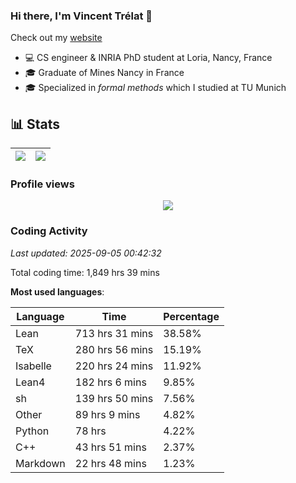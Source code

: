 ### Hi there, I'm Vincent Trélat 👋

Check out my [website](https://vtrelat.github.io)

-   💻 CS engineer & INRIA PhD student at Loria, Nancy, France
-   🎓 Graduate of Mines Nancy in France
-   🎓 Specialized in _formal methods_ which I studied at TU Munich

## 📊 **Stats**

| <img align="center" src="https://readme-stats.clckblog.space/api?username=VTrelat&show_icons=true&include_all_commits=true&theme=tokyonight&hide_border=true" /> | <img align="center" src="https://readme-stats.clckblog.space/api/top-langs/?username=VTrelat&layout=compact&theme=tokyonight&hide_border=true" /> |
| ---------------------------------------------------------------------------------------------------------------------------------------------------------------- | ------------------------------------------------------------------------------------------------------------------------------------------------- |

### Profile views

<p align="center">
 <img src="https://profile-counter.glitch.me/VTrelat/count.svg" />
</p>

<!--automations-->
### Coding Activity
_Last updated: 2025-09-05 00:42:32_

Total coding time: 1,849 hrs 39 mins

**Most used languages**:

| Language | Time | Percentage |
| ------------- | ------------- | ------------- |
| Lean | 713 hrs 31 mins | 38.58% |
| TeX | 280 hrs 56 mins | 15.19% |
| Isabelle | 220 hrs 24 mins | 11.92% |
| Lean4 | 182 hrs 6 mins | 9.85% |
| sh | 139 hrs 50 mins | 7.56% |
| Other | 89 hrs 9 mins | 4.82% |
| Python | 78 hrs | 4.22% |
| C++ | 43 hrs 51 mins | 2.37% |
| Markdown | 22 hrs 48 mins | 1.23% |

